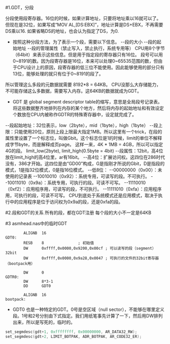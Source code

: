 #1.GDT，分段

分段使用段寄存器。16位的时候，如果计算地址，只要将地址乘以16就可以了。
但现在是32位，如果写成“MOV AL,[DS:EBX]”，地址计算是DS+EBX，不再需要DS乘以16. 如果省略DS的地址，也会认为指定了DS，为0.

* 按照这种分段方法，为了表示一个段，需要以下信息。
--段的大小
--段的起始地址
--段的管理属性（禁止写入，禁止执行，系统专用等）
CPU用8个字节（64bit）来表示这些信息。但是用于指定段的寄存器只有16位。
段号可以用0~8191的数。因为段寄存器是16位，本来可以处理0~65535范围的数，但由于CPU设计上的原因，段寄存器的低三位不能使用。因此能够使用的部分只有13位，能够处理的就只有位于0~8191的段了。

所以管理这么多段的元数据就需要 8192*8 = 64KB。
CPU没那么大存储能力，不可能存储这么多数据，需要写入内存。这64KB的数据就成为GDT。

* GDT 是 global segment descriptor table的缩写，意思是全局段号记录表。将这些数据整齐地排列在内存的某个地方，然后将内存的起始地址和有效设定个数放在CPU内被称作GDTR的特殊寄存器中，设定就完成了。

--段起始地址：32位表示，low（2byte），mid（1byte），high（1byte）
--段上限：只能使用20位，原则上段上限最大指定1MB。所以这里有一个trick，在段的属性里设置了一个标志位，叫做Gbit。这个标志位是1的时候，limit的单位不解释成字节byte，而是解释成页page。
    这样一来，4K * 1MB = 4GB，所以可以指定4G的段。 limit_low(2byte), limit_high(0.5byte = 4bit)
--段属性：12bit，高4位放在limit_high的高4位里，ar有16bit。
    --高4位：扩展访问权。这四位在286时代没有，386才开始。这四位是由“GD00”构成，G是指刚才所说的Gbit，D是指段的模式，1是指32位模式，0是指16位模式。
    --低8位：
        --00000000（0x00）：未使用的记录表
        --10010010（0x92）：系统专用，可读写的段。不可执行。
        --10011010（0x9a）：系统专用，可执行的段。可读不可写。
        --11110010（0xf2）：应用程序用，可读写的段，不可执行。
        --11111010（0xfa）：应用程序用，可执行的段，可读不可写。
        CPU到底处于系统模式还是应用模式，取决于执行中的应用程序是位于访问权为0x9a的段，还是0xfa的段。
        
        
#2.段和GDT的关系
所有的段，都在GDT注册
每个段的大小不一定是64KB

#3 asmhead.nas中的临时GDT
```
        ALIGNB  16
GDT0:
        RESB    8               ; 初始值
        DW      0xffff,0x0000,0x9200,0x00cf ; 可以读写的段（segment）32bit
        DW      0xffff,0x0000,0x9a28,0x0047 ; 可执行的文件的32bit寄存器（bootpack用）

        DW      0
GDTR0:
        DW      8*3-1
        DD      GDT0

        ALIGNB  16
bootpack:
```

*  GDT0 也是一种特定的GDT。0号是空区域（null sector），不能够在哪里定义段。1号和2号分别由下式指定。我们用纸笔事先计算了一下，然后用DW排列出来，所以是写死的，临时的。

```cpp
set_segmdesc(gdt+1, 0xffffffff, 0x00000000, AR_DATA32_RW);
set_segmdesc(gdt+2, LIMIT_BOTPAK, ADR_BOTPAK, AR_CODE32_ER);
```
